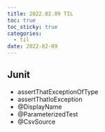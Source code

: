 ```yaml
---
title: 2022.02.09 TIL
toc: true
toc_sticky: true
categories:
  - til
date: 2022-02-09
---
```


## Junit
- assertThatExceptionOfType
- assertThatIoException
- @DisplayName
- @ParameterizedTest
- @CsvSource
